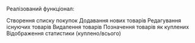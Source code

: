 Реалізований функціонал:

Створення списку покупок
Додавання нових товарів
Редагування існуючих товарів
Видалення товарів
Позначення товарів як куплених
Відображення статистики (куплено/всього)

